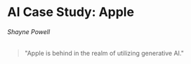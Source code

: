 # AI Case Study: **Apple**

###### Shayne Powell

>"Apple is behind in the realm of utilizing generative AI."